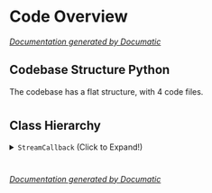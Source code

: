 # Code Overview

[_Documentation generated by Documatic_](https://www.documatic.com)

<!---Documatic-section-Codebase Structure Python-start--->
## Codebase Structure Python

The codebase has a flat structure, with 4 code files.

# #
<!---Documatic-section-Codebase Structure Python-end--->

<!---Documatic-section-Class Hierarchy-start--->
## Class Hierarchy

<!---Documatic-block-StreamCallback-start--->
<details>
	<summary><code>StreamCallback</code> (Click to Expand!)</summary>

* Chapter06.GetEveryPage.ModJSON
* Chapter06.QuerySCFArchived.ModJSON
* Chapter06.coords.ModJSON
* Chapter06.querySCF.ModJSON
</details>
<!---Documatic-block-StreamCallback-end--->

# #
<!---Documatic-section-Class Hierarchy-end--->

[_Documentation generated by Documatic_](https://www.documatic.com)